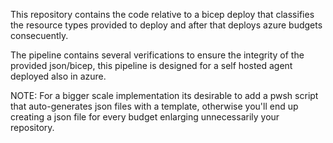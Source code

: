 This repository contains the code relative to a bicep deploy that classifies the resource types provided to deploy and after that deploys azure budgets consecuently. 


The pipeline contains several verifications to ensure the integrity of the provided json/bicep, this pipeline is designed for a self hosted agent deployed also in azure.

NOTE: For a bigger scale implementation its desirable to add a pwsh script that auto-generates json files with a template, otherwise you'll end up creating a json file for every budget enlarging unnecessarily your repository.
